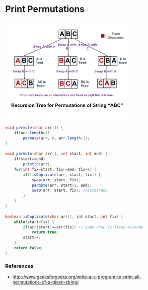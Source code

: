 # Print Permutations

![permutation_tree.gif](files/permutation_tree.gif)

```java
void permute(char arr[]) {
    if(arr.length>1)
        permute(arr, 0, arr.length-1);
}

void permute(char arr[], int start, int end) {
    if(start==end)
        println(arr);
    for(int fix=start; fix<=end; fix++) {
        if(!isDuplicate(arr, start, fix)) {
            swap(arr, start, fix);
            permute(arr, start+1, end);
            swap(arr, start, fix); //backtrack
        }
    }
}

boolean isDuplicate(char arr[], int start, int fix) {
    while(start<fix) {
        if(arr[start]==arr[fix]) // same char is fixed already
            return true;
        start++;
    }
    return false;
}
```

### References

* <http://www.geeksforgeeks.org/write-a-c-program-to-print-all-permutations-of-a-given-string/>
